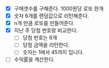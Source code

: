 - [x] 구매갯수를 구해준다. 1000원당 로또 한개
- [x] 숫자 6개를 랜덤값으로 리턴해준다.
- [x] n개 만큼 로또를 만들어준다.
- [x] 지난 주 당첨 번호랑 비교한다.
  - [ ] 당첨 번호는 6개 
  - [ ] 당첨 금액을 리턴한다.
  - [ ] 숫자는 1에서 45까지 입니다.
- [ ] 수익률을 계산한다.
